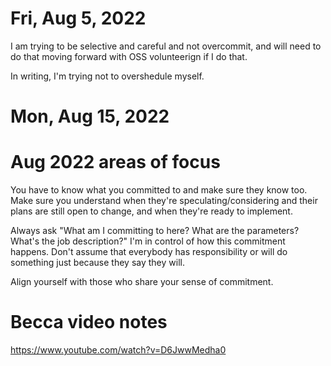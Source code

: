 # Fri, Aug 5, 2022

I am trying to be selective and careful and not overcommit, and will need to do that moving forward with OSS volunteerign if I do that.

In writing, I'm trying not to overshedule myself.

# Mon, Aug 15, 2022

# Aug 2022 areas of focus

You have to know what you committed to and make sure they know too. Make sure you understand when they're speculating/considering and their plans are still open to change, and when they're ready to implement.

Always ask "What am I committing to here? What are the parameters? What's the job description?" I'm in control of how this commitment happens. Don't assume that everybody has responsibility or will do something just because they say they will.

Align yourself with those who share your sense of commitment.

# Becca video notes

https://www.youtube.com/watch?v=D6JwwMedha0